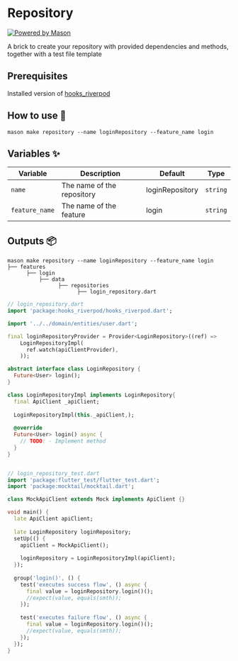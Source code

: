 # Repository

[![Powered by Mason](https://img.shields.io/endpoint?url=https%3A%2F%2Ftinyurl.com%2Fmason-badge)](https://github.com/felangel/mason)

A brick to create your repository with provided dependencies and methods, together with a test file template

## Prerequisites

Installed version of [hooks_riverpod](https://pub.dev/packages/hooks_riverpod)

## How to use 🚀

```
mason make repository --name loginRepository --feature_name login
```

## Variables ✨

| Variable       | Description                      | Default         | Type      |
|----------------| -------------------------------- | --------------- | --------- |
| `name`         | The name of the repository       | loginRepository | `string`  |
| `feature_name` | The name of the feature          | login           | `string`  |

## Outputs 📦

```
mason make repository --name loginRepository --feature_name login
├── features
      ├── login
          ├── data
                ├── repositories
                      ├── login_repository.dart
```

```dart
// login_repository.dart
import 'package:hooks_riverpod/hooks_riverpod.dart';

import '../../domain/entities/user.dart';

final loginRepositoryProvider = Provider<LoginRepository>((ref) => 
    LoginRepositoryImpl(
      ref.watch(apiClientProvider),
    ));

abstract interface class LoginRepository { 
  Future<User> login();
}

class LoginRepositoryImpl implements LoginRepository{
  final ApiClient _apiClient;
  
  LoginRepositoryImpl(this._apiClient,);
  
  @override
  Future<User> login() async {
    // TODO: - Implement method
  } 
}


// login_repository_test.dart
import 'package:flutter_test/flutter_test.dart';
import 'package:mocktail/mocktail.dart';

class MockApiClient extends Mock implements ApiClient {}

void main() {
  late ApiClient apiClient;
  
  late LoginRepository loginRepository;
  setUp(() {
    apiClient = MockApiClient();
    
    loginRepository = LoginRepositoryImpl(apiClient);
  });
    
  group('login()', () {
    test('executes success flow', () async {
      final value = loginRepository.login()();
      //expect(value, equals(smth));
    });
    
    test('executes failure flow', () async {
      final value = loginRepository.login()();
      //expect(value, equals(smth));
    });
  });
}

```